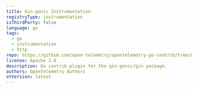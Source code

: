 ```yaml
---
title: Gin-gonic Instrumentation
registryType: instrumentation
isThirdParty: false
language: go
tags:
  - go
  - instrumentation
  - http
repo: https://github.com/open-telemetry/opentelemetry-go-contrib/tree/main/instrumentation/github.com/gin-gonic/gin
license: Apache 2.0
description: Go contrib plugin for the gin-gonic/gin package.
authors: OpenTelemetry Authors
otVersion: latest
---
```

